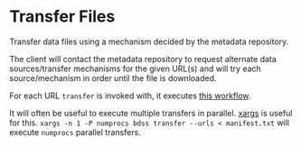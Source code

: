 # Transfer Files

Transfer data files using a mechanism decided by the metadata repository.

The client will contact the metadata repository to request alternate data sources/transfer mechanisms for the
given URL(s) and will try each source/mechanism in order until the file is downloaded.

For each URL `transfer` is invoked with, it executes [this workflow](/client/docs/actions/transfer_workflow.svg).

It will often be useful to execute multiple transfers in parallel. [xargs](http://ss64.com/bash/xargs.html) is
useful for this. `xargs -n 1 -P numprocs bdss transfer --urls < manifest.txt` will execute `numprocs` parallel
transfers.
